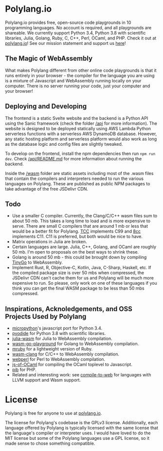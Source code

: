 # Polylang.io
Polylang.io provides free, open-source code playgrounds in 10 programming languages. No account is required, and all playgrounds are shareable. We currently support Python 3.4, Python 3.8 with scientific libraries, Julia, Golang, Ruby, C, C++, Perl, OCaml, and PHP. Check it out at [polylang.io](https://polylang.io)! See our mission statement and support us [here](https://polylang.io/#/support)!

## The Magic of WebAssembly
What makes Polylang different from other online code playgrounds is that it runs entirely in your browser - the compiler for the language you are using is a mixture of Javascript and WebAssembly running locally on your computer. There is no server running your code, just your computer and your browser!

## Deploying and Developing
The frontend is a static Svelte website and the backend is a Python API using the Sanic framework (check the folder [/api](./api) for more information). The website is designed to be deployed statically using AWS Lambda Python serverless functions with a serverless AWS DynamoDB database. However, any static hosting platform and serverless platform would also work as long as the database logic and config files are slightly tweaked.

To develop on the frontend, install the npm dependencies then run `npm run dev`. Check [/api/README.md](./api/README.md) for more information about running the backend.

Inside the [/wasm](./wasm) folder are static assets including most of the .wasm files that contain the compilers and interpreters needed to run the various languages on Polylang. These are published as public NPM packages to take advantage of the free JSDelivr CDN.

## Todo
* Use a smaller C compiler. Currently, the Clang/C/C++ wasm files sum to about 50 mb. This takes a long time to load and is more expensive to serve. There are small C compilers that are around 1 mb or less that would be a better fit for Polylang. [TCC](https://github.com/TinyCC/tinycc) implements C99 and [8cc](https://github.com/rui314/8cc) implements C11. C11 is preferred, but both would be nice to have.
* Matrix operations in Julia are broken.
* Certain languages are large. Julia, C++, Golang, and OCaml are roughly 50 mb. I'm open to proposals on the best ways to shrink these.
* Golang is around 50 mb - this could be brought down by compiling [TinyGo](https://github.com/tinygo-org/tinygo) to WebAssembly.
* Implement Rust, R, Objective-C, Kotlin, Java, C-Sharp, Haskell, etc. If the compiled package size is over 50 mbs when compressed, the JSDelivr CDN can't cache them for us and Polylang will be much more expensive to run. So please, only work on one of these languages if you think you can get the final WASM package to be less than 50 mbs compressed.

## Inspirations, Acknoledgements, and OSS Projects Used by Polylang
* [micropython](https://github.com/micropython/micropython/tree/master/ports/javascript)'s javascript port for Python 3.4.
* [pyodide](https://github.com/iodide-project/pyodide) for Python 3.8 with scientific libraries.
* [julia-wasm](https://github.com/Keno/julia-wasm) for Julia to WebAssembly compilation.
* [wasm-go-playground](https://github.com/ccbrown/wasm-go-playground) for Golang to WebAssembly compilation.
* [mruby](https://github.com/mruby/mruby) for a lightweight version of Ruby.
* [wasm-clang](https://github.com/binji/wasm-clang) for C/C++ to WebAssembly compilation.
* [webperl](https://github.com/haukex/webperl) for Perl to WebAssembly compilation.
* [js-of-OCaml](https://github.com/ocsigen/js_of_ocaml) for compiling the OCaml toplevel to Javascript.
* [pib](https://github.com/oraoto/pib) for PHP.
* Related and interesting work: see [compile-to-web](https://github.com/ChristianMurphy/compile-to-web) for languages with LLVM support and Wasm support.

# License
Polylang is free for anyone to use at [polylang.io](https://polylang.io).

The license for Polylang's codebase is the GPLv3 license. Additionally, each language offered by Polylang is typically licensed with the same license that the language's compiler or interpreter uses. I would have loved to do the MIT license but some of the Polylang languages use a GPL license, so it made sense to chose something compatible.